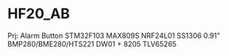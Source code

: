 # HF20_AB
Prj: Alarm Button
STM32F103
MAX809S
NRF24L01
SS1306 0.91"
BMP280/BME280/HTS221
DW01 + 8205
TLV65265
